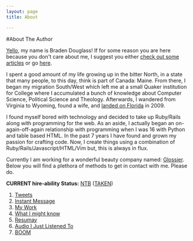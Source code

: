 ```yaml
---
layout: page
title: About

---
```


#About The Author

[Yello][16], my name is Braden Douglass! If for some reason you are here because you
don't care about me, I suggest you either [check out some articles][9] or go
[here][10].

I spent a good amount of my life growing up in the bitter North, in a state that
many people, to this day, think is part of Canada: Maine. From there, I began my
migration South/West which left me at a small Quaker institution for College
where I accumulated a bunch of knowledge about Computer Science, Political Science
and Theology. Afterwards, I wandered from Virginia to Wyoming, found a wife, and
[landed on Florida][11] in 2009.

I found myself bored with technology and decided to take up Ruby/Rails along with
programming for the web. As an aside, I actually began an on-again-off-again
relationship with programming when I was 16 with Python and table based HTML.
In the past 7 years I have found and grown my passion
for crafting code. Now, I create things using a combination of
Ruby/Rails/Javascript/HTML/Vim but, this is always in flux. 

Currently I am working for a wonderful beauty company named: [Glossier][17]. 
Below you will find a plethora of methods to get in contact with me. Please do.

__CURRENT hire-ability Status:__ [NTB][6] ([TAKEN][13])

1. [Tweets][1]
1. [Instant Message][14]
1. [My Work][2]
1. [What I might know][7]
1. [Resumay][4]
1. [Audio I Just Listened To][5]
1. [BOOM][12]

[1]: http://twitter.com/#!/braidn
[2]: https://github.com/braidn
[4]: http://www.linkedin.com/in/bradendouglass
[5]: http://www.last.fm/user/gefunk
[6]: https://gimmebar.com/view/4fe9a39629ca157e63000006/big
[7]: https://github.com/braidn/Knowledge-Repo
[8]: http://braidn.github.com/Resume/
[9]: http://cloudbacon.com
[10]: https://gimmebar.com/loves/braden
[11]: http://www.fark.com/topic/florida
[12]: http://www.gravatar.com/avatar/1241f003b8bfcd6b0875ec4ed76711e3.png
[13]: https://gimmebar.com/view/50b6270eaac4228f36000009/big
[14]: https://riot.im/app/#/room/!CaplWkoZSEeladUPcE:matrix.org
[15]: http://business.time.com/2012/12/24/why-does-canada-have-a-maple-syrup-cartel/
[16]: http://allyouhaterssuckmyballs.com/
[17]: https://www.glossier.com
